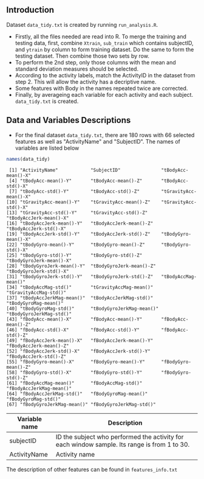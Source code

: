 Introduction
------------------------------
Dataset `data_tidy.txt` is created by running `run_analysis.R`.

* Firstly, all the files needed are read into R. To merge the training and testing data, first, combine `Xtrain`, `sub_train` which contains subjectID, and `ytrain` by column to form training dataset. Do the same to form the testing dataset. Then combine those two sets by row. 
* To perform the 2nd step, only those columns with the mean and standard deviation measures should be selected. 
* According to the activity labels, match the ActivityID in the dataset from step 2. This will allow the activity has a decriptive name.
* Some features with Body in the names repeated twice are corrected.
* Finally, by averageing each variable for each activity and each subject. `data_tidy.txt` is created.

Data and Variables Descriptions
------------------------------
* For the final dataset `data_tidy.txt`, there are 180 rows with 66 selected features as well as "ActivityName" and "SubjectID".
  The names of variables are listed below
  
```r
names(data_tidy)
```

```
 [1] "ActivityName"            "SubjectID"               "tBodyAcc-mean()-X"      
 [4] "tBodyAcc-mean()-Y"       "tBodyAcc-mean()-Z"       "tBodyAcc-std()-X"       
 [7] "tBodyAcc-std()-Y"        "tBodyAcc-std()-Z"        "tGravityAcc-mean()-X"   
[10] "tGravityAcc-mean()-Y"    "tGravityAcc-mean()-Z"    "tGravityAcc-std()-X"    
[13] "tGravityAcc-std()-Y"     "tGravityAcc-std()-Z"     "tBodyAccJerk-mean()-X"  
[16] "tBodyAccJerk-mean()-Y"   "tBodyAccJerk-mean()-Z"   "tBodyAccJerk-std()-X"   
[19] "tBodyAccJerk-std()-Y"    "tBodyAccJerk-std()-Z"    "tBodyGyro-mean()-X"     
[22] "tBodyGyro-mean()-Y"      "tBodyGyro-mean()-Z"      "tBodyGyro-std()-X"      
[25] "tBodyGyro-std()-Y"       "tBodyGyro-std()-Z"       "tBodyGyroJerk-mean()-X" 
[28] "tBodyGyroJerk-mean()-Y"  "tBodyGyroJerk-mean()-Z"  "tBodyGyroJerk-std()-X"  
[31] "tBodyGyroJerk-std()-Y"   "tBodyGyroJerk-std()-Z"   "tBodyAccMag-mean()"     
[34] "tBodyAccMag-std()"       "tGravityAccMag-mean()"   "tGravityAccMag-std()"   
[37] "tBodyAccJerkMag-mean()"  "tBodyAccJerkMag-std()"   "tBodyGyroMag-mean()"    
[40] "tBodyGyroMag-std()"      "tBodyGyroJerkMag-mean()" "tBodyGyroJerkMag-std()" 
[43] "fBodyAcc-mean()-X"       "fBodyAcc-mean()-Y"       "fBodyAcc-mean()-Z"      
[46] "fBodyAcc-std()-X"        "fBodyAcc-std()-Y"        "fBodyAcc-std()-Z"       
[49] "fBodyAccJerk-mean()-X"   "fBodyAccJerk-mean()-Y"   "fBodyAccJerk-mean()-Z"  
[52] "fBodyAccJerk-std()-X"    "fBodyAccJerk-std()-Y"    "fBodyAccJerk-std()-Z"   
[55] "fBodyGyro-mean()-X"      "fBodyGyro-mean()-Y"      "fBodyGyro-mean()-Z"     
[58] "fBodyGyro-std()-X"       "fBodyGyro-std()-Y"       "fBodyGyro-std()-Z"      
[61] "fBodyAccMag-mean()"      "fBodyAccMag-std()"       "fBodyAccJerkMag-mean()" 
[64] "fBodyAccJerkMag-std()"   "fBodyGyroMag-mean()"     "fBodyGyroMag-std()"     
[67] "fBodyGyroJerkMag-mean()" "fBodyGyroJerkMag-std()" 
```
Variable name    | Description
-----------------|------------
subjectID         | ID the subject who performed the activity for each window sample. Its range is from 1 to 30.
ActivityName      | Activity name

The description of other features can be found in `features_info.txt`
